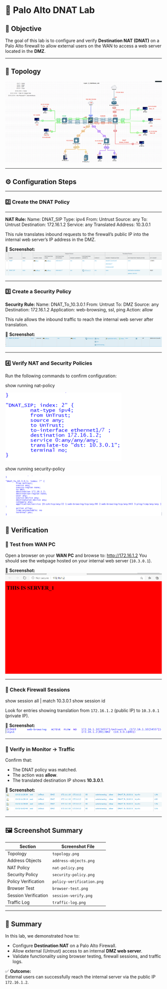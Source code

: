 # 🧱 Palo Alto DNAT Lab

## 🎯 Objective
The goal of this lab is to configure and verify **Destination NAT (DNAT)** on a Palo Alto firewall to allow external users on the WAN to access a web server located in the **DMZ**.

---

## 🧩 Topology
![Topology](../assets/screenshots/dnat/topology.png)

---

## ⚙️ Configuration Steps

---

### 2️⃣ Create the DNAT Policy
---
**NAT Rule:**
Name: DNAT_SIP
Type: ipv4
From: Untrust
Source: any
To: Untrust
Destination: 172.16.1.2
Service: any
Translated Address: 10.3.0.1

This rule translates inbound requests to the firewall’s public IP into the internal web server’s IP address in the DMZ.

📸 **Screenshot:**  
![NAT Policy](../assets/screenshots/dnat/nat-policy.png)

---

### 3️⃣ Create a Security Policy

**Security Rule:**
Name: DNAT_To_10.3.0.1
From: Untrust
To: DMZ
Source: any
Destination: 172.16.1.2
Application: web-browsing, ssl, ping
Action: allow

This rule allows the inbound traffic to reach the internal web server after translation.

📸 **Screenshot:**  
![Security Policy](../assets/screenshots/dnat/security-policy.png)

---

### 4️⃣ Verify NAT and Security Policies
Run the following commands to confirm configuration:

show running nat-policy

![Policy Verification](../assets/screenshots/dnat/nat-policy-verification.png)

show running security-policy

![Policy Verification](../assets/screenshots/dnat/security-policy-verification.png)

## 🧪 Verification

### 🔹 Test from WAN PC
Open a browser on your **WAN PC** and browse to:
http://172.16.1.2
You should see the webpage hosted on your internal web server (`10.3.0.1`).

📸 **Screenshot:**  
![Browser Test](../assets/screenshots/dnat/browser-test.png)

---

### 🔹 Check Firewall Sessions
show session all | match 10.3.0.1
show session id <session-id>

Look for entries showing translation from `172.16.1.2` (public IP) to `10.3.0.1` (private IP).

📸 **Screenshot:**  
![Session Verification](../assets/screenshots/dnat/session-verify.png)

---

### 🔹 Verify in Monitor → Traffic
Confirm that:
- The DNAT policy was matched.
- The action was **allow**.
- The translated destination IP shows **10.3.0.1**.

📸 **Screenshot:**  
![Traffic Log](../assets/screenshots/dnat/traffic-log.png)

---

## 🖼️ Screenshot Summary
| Section | Screenshot File |
|----------|------------------|
| Topology | `topology.png` |
| Address Objects | `address-objects.png` |
| NAT Policy | `nat-policy.png` |
| Security Policy | `security-policy.png` |
| Policy Verification | `policy-verification.png` |
| Browser Test | `browser-test.png` |
| Session Verification | `session-verify.png` |
| Traffic Log | `traffic-log.png` |

---

## 🧾 Summary
In this lab, we demonstrated how to:
- Configure **Destination NAT** on a Palo Alto Firewall.
- Allow external (Untrust) access to an internal **DMZ web server**.
- Validate functionality using browser testing, firewall sessions, and traffic logs.

✅ **Outcome:**  
External users can successfully reach the internal server via the public IP `172.16.1.2`.




